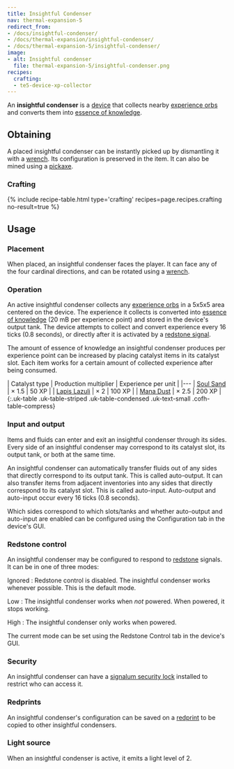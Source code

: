 ```yaml
---
title: Insightful Condenser
nav: thermal-expansion-5
redirect_from:
- /docs/insightful-condenser/
- /docs/thermal-expansion/insightful-condenser/
- /docs/thermal-expansion-5/insightful-condenser/
image:
- alt: Insightful condenser
  file: thermal-expansion-5/insightful-condenser.png
recipes:
  crafting:
  - te5-device-xp-collector
---
```


An **insightful condenser** is a [device](/docs/1.12/thermal-expansion-5/devices/) that collects nearby
[experience orbs](https://minecraft.gamepedia.com/Experience) and converts them
into [essence of knowledge](/docs/1.12/thermal-foundation-2/essence-of-knowledge/).


Obtaining
---------

A placed insightful condenser can be instantly picked up by dismantling it with
a [wrench](/docs/1.12/wrenches/). Its configuration is preserved in the item. It can
also be mined using a [pickaxe](https://minecraft.gamepedia.com/Pickaxe).

### Crafting
{% include recipe-table.html type='crafting' recipes=page.recipes.crafting no-result=true %}


Usage
-----

### Placement
When placed, an insightful condenser faces the player. It can face any of the
four cardinal directions, and can be rotated using a [wrench](/docs/1.12/wrenches/).

### Operation
An active insightful condenser collects any [experience
orbs](https://minecraft.gamepedia.com/Experience) in a 5x5x5 area centered on
the device. The experience it collects is converted into [essence of
knowledge](/docs/1.12/thermal-foundation-2/essence-of-knowledge/) (20 mB per experience
point) and stored in the device's output tank. The device attempts to collect
and convert experience every 16 ticks (0.8 seconds), or directly after it is
activated by a [redstone signal](#redstone-control).

The amount of essence of knowledge an insightful condenser produces per
experience point can be increased by placing catalyst items in its catalyst
slot. Each item works for a certain amount of collected experience after being
consumed.

| Catalyst type | Production multiplier | Experience per unit |
|---
| [Soul Sand](https://minecraft.gamepedia.com/Soul_Sand) | × 1.5 | 50 XP |
| [Lapis Lazuli](https://minecraft.gamepedia.com/Lapis_Lazuli) | × 2 | 100 XP |
| [Mana Dust](/docs/1.12/thermal-foundation-2/mana-dust/) | × 2.5 | 200 XP |
{:.uk-table .uk-table-striped .uk-table-condensed .uk-text-small .cofh-table-compress}

### Input and output
Items and fluids can enter and exit an insightful condenser through its sides.
Every side of an insightful condenser may correspond to its catalyst slot, its
output tank, or both at the same time.

An insightful condenser can automatically transfer fluids out of any sides that
directly correspond to its output tank. This is called auto-output. It can also
transfer items from adjacent inventories into any sides that directly correspond
to its catalyst slot. This is called auto-input. Auto-output and auto-input
occur every 16 ticks (0.8 seconds).

Which sides correspond to which slots/tanks and whether auto-output and
auto-input are enabled can be configured using the Configuration tab in the
device's GUI.

### Redstone control
An insightful condenser may be configured to respond to
[redstone](https://minecraft.gamepedia.com/Redstone) signals. It can be in one
of three modes:

Ignored
: Redstone control is disabled. The insightful condenser works whenever
possible. This is the default mode.

Low
: The insightful condenser works when *not* powered. When powered, it stops
working.

High
: The insightful condenser only works when powered.

The current mode can be set using the Redstone Control tab in the device's GUI.

### Security
An insightful condenser can have a [signalum security
lock](/docs/1.12/thermal-foundation-2/signalum-security-lock/) installed to restrict who can access it.

### Redprints
An insightful condenser's configuration can be saved on a
[redprint](/docs/1.12/thermal-foundation-2/redprint/) to be copied to other insightful condensers.

### Light source
When an insightful condenser is active, it emits a light level of 2.
